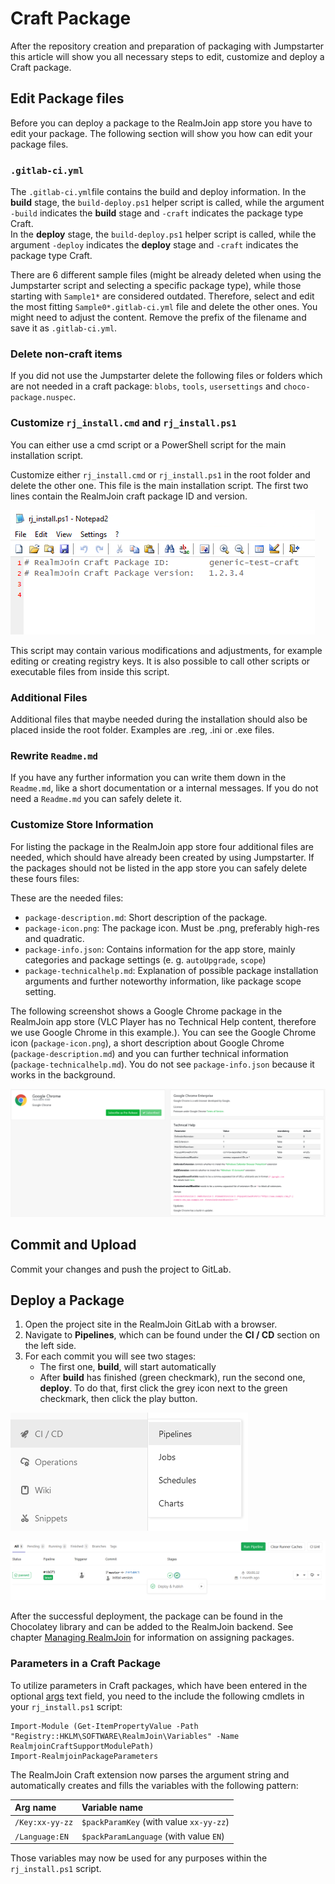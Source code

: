 # Craft Package

After the repository creation and preparation of packaging with Jumpstarter this article will show you all necessary steps to edit, customize and deploy a Craft package.

## Edit Package files

Before you can deploy a package to the RealmJoin app store you have to edit your package. The following section will show you how can edit your package files.

### `.gitlab-ci.yml`

The `.gitlab-ci.yml`file contains the build and deploy information. In the **build** stage, the `build-deploy.ps1` helper script is called, while the argument `-build` indicates the **build** stage and `-craft` indicates the package type Craft.  
In the **deploy** stage, the `build-deploy.ps1` helper script is called, while the argument `-deploy` indicates the **deploy** stage and `-craft` indicates the package type Craft.

There are 6 different sample files \(might be already deleted when using the Jumpstarter script and selecting a specific package type\), while those starting with `Sample1*` are considered outdated. Therefore, select and edit the most fitting `Sample0*.gitlab-ci.yml` file and delete the other ones. You might need to adjust the content. Remove the prefix of the filename and save it as `.gitlab-ci.yml`.

### Delete non-craft items

If you did not use the Jumpstarter delete the following files or folders which are not needed in a craft package: `blobs`, `tools`, `usersettings` and `choco-package.nuspec`.

### Customize `rj_install.cmd` and `rj_install.ps1`

You can either use a cmd script or a PowerShell script for the main installation script.

Customize either `rj_install.cmd` or `rj_install.ps1` in the root folder and delete the other one. This file is the main installation script. The first two lines contain the RealmJoin craft package ID and version.

[![Craft Package Header](.gitbook/assets/rj-craftpackage-header.png)](https://github.com/realmjoin/realmjoin-gitbooks/tree/3c2250fcc0d712e1b40ac535a1766b57ce01910c/docs/media/rj-craftpackage-header.png)

This script may contain various modifications and adjustments, for example editing or creating registry keys. It is also possible to call other scripts or executable files from inside this script.

### Additional Files

Additional files that maybe needed during the installation should also be placed inside the root folder. Examples are .reg, .ini or .exe files.

### Rewrite `Readme.md`

If you have any further information you can write them down in the `Readme.md`, like a short documentation or a internal messages. If you do not need a `Readme.md` you can safely delete it.

### Customize Store Information

For listing the package in the RealmJoin app store four additional files are needed, which should have already been created by using Jumpstarter. If the packages should not be listed in the app store you can safely delete these fours files:

These are the needed files:

* `package-description.md`: Short description of the package.
* `package-icon.png`: The package icon. Must be .png, preferably high-res and quadratic.
* `package-info.json`: Contains information for the app store, mainly categories and package settings \(e. g. `autoUpgrade`, `scope`\)
* `package-technicalhelp.md`: Explanation of possible package installation arguments and further noteworthy information, like package scope setting.

The following screenshot shows a Google Chrome package in the RealmJoin app store \(VLC Player has no Technical Help content, therefore we use Google Chrome in this example.\). You can see the Google Chrome icon \(`package-icon.png`\), a short description about Google Chrome \(`package-description.md`\) and you can further technical information \(`package-technicalhelp.md`\). You do not see `package-info.json` because it works in the background.

[![Customize Store Information](.gitbook/assets/rj-store-info.png)](https://github.com/realmjoin/realmjoin-gitbooks/tree/3c2250fcc0d712e1b40ac535a1766b57ce01910c/docs/media/rj-store-info.png)

## Commit and Upload

Commit your changes and push the project to GitLab.

## Deploy a Package

1. Open the project site in the RealmJoin GitLab with a browser.
2. Navigate to **Pipelines**, which can be found under the **CI / CD** section on the left side.
3. For each commit you will see two stages:
   * The first one, **build**, will start automatically
   * After **build** has finished \(green checkmark\), run the second one, **deploy**. To do that, first click the grey icon next to the green checkmark, then click the play button.

[![RJ Pipelines](.gitbook/assets/rj-pipeline-choco-deploy.png)](https://github.com/realmjoin/realmjoin-gitbooks/tree/3c2250fcc0d712e1b40ac535a1766b57ce01910c/docs/media/rj-pipline-choco-deploy.png)

[![RJ package-deploy](.gitbook/assets/rj-package-choco-deploy.png)](https://github.com/realmjoin/realmjoin-gitbooks/tree/3c2250fcc0d712e1b40ac535a1766b57ce01910c/docs/media/rj-package-choco-deploy.png)

After the successful deployment, the package can be found in the Chocolatey library and can be added to the RealmJoin backend. See chapter [Managing RealmJoin](managing-realmjoin.md) for information on assigning packages.

### Parameters in a Craft Package

To utilize parameters in Craft packages, which have been entered in the optional [args](http://docs.realmjoin.com/managing-realmjoin.html#add-packages) text field, you need to the include the following cmdlets in your `rj_install.ps1` script:

```text
Import-Module (Get-ItemPropertyValue -Path "Registry::HKLM\SOFTWARE\RealmJoin\Variables" -Name RealmjoinCraftSupportModulePath)
Import-RealmjoinPackageParameters
```

The RealmJoin Craft extension now parses the argument string and automatically creates and fills the variables with the following pattern:

| Arg name | Variable name |
| :--- | :--- |
| `/Key:xx-yy-zz` | `$packParamKey` \(with value `xx-yy-zz`\) |
| `/Language:EN` | `$packParamLanguage` \(with value `EN`\) |

Those variables may now be used for any purposes within the `rj_install.ps1` script.

